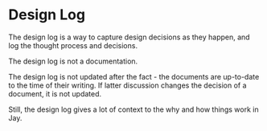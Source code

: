 # Design Log

The design log is a way to capture design decisions as they happen, and log the thought process and decisions.

The design log is not a documentation. 

The design log is not updated after the fact - the documents are up-to-date to the time of their writing.
If latter discussion changes the decision of a document, it is not updated.

Still, the design log gives a lot of context to the why and how things work in Jay.

